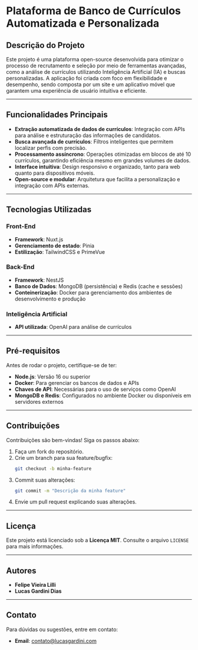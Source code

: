 # **Plataforma de Banco de Currículos Automatizada e Personalizada**

## **Descrição do Projeto**

Este projeto é uma plataforma open-source desenvolvida para otimizar o processo de recrutamento e seleção por meio de ferramentas avançadas, como a análise de currículos utilizando Inteligência Artificial (IA) e buscas personalizadas. A aplicação foi criada com foco em flexibilidade e desempenho, sendo composta por um site e um aplicativo móvel que garantem uma experiência de usuário intuitiva e eficiente.

---

## **Funcionalidades Principais**

-   **Extração automatizada de dados de currículos**: Integração com APIs para análise e estruturação das informações de candidatos.
-   **Busca avançada de currículos**: Filtros inteligentes que permitem localizar perfis com precisão.
-   **Processamento assíncrono**: Operações otimizadas em blocos de até 10 currículos, garantindo eficiência mesmo em grandes volumes de dados.
-   **Interface intuitiva**: Design responsivo e organizado, tanto para web quanto para dispositivos móveis.
-   **Open-source e modular**: Arquitetura que facilita a personalização e integração com APIs externas.

---

## **Tecnologias Utilizadas**

### **Front-End**

-   **Framework**: Nuxt.js
-   **Gerenciamento de estado**: Pinia
-   **Estilização**: TailwindCSS e PrimeVue

### **Back-End**

-   **Framework**: NestJS
-   **Banco de Dados**: MongoDB (persistência) e Redis (cache e sessões)
-   **Conteinerização**: Docker para gerenciamento dos ambientes de desenvolvimento e produção

### **Inteligência Artificial**

-   **API utilizada**: OpenAI para análise de currículos

---

## **Pré-requisitos**

Antes de rodar o projeto, certifique-se de ter:

-   **Node.js**: Versão 16 ou superior
-   **Docker**: Para gerenciar os bancos de dados e APIs
-   **Chaves de API**: Necessárias para o uso de serviços como OpenAI
-   **MongoDB e Redis**: Configurados no ambiente Docker ou disponíveis em servidores externos

---

## **Contribuições**

Contribuições são bem-vindas! Siga os passos abaixo:

1. Faça um fork do repositório.
2. Crie um branch para sua feature/bugfix:
    ```bash
    git checkout -b minha-feature
    ```
3. Commit suas alterações:
    ```bash
    git commit -m "Descrição da minha feature"
    ```
4. Envie um pull request explicando suas alterações.

---

## **Licença**

Este projeto está licenciado sob a **Licença MIT**. Consulte o arquivo `LICENSE` para mais informações.

---

## **Autores**

-   **Felipe Vieira Lilli**
-   **Lucas Gardini Dias**

---

## **Contato**

Para dúvidas ou sugestões, entre em contato:

-   **Email**: contato@lucasgardini.com
